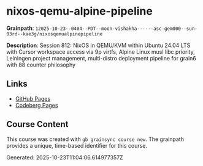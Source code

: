# nixos-qemu-alpine-pipeline

**Grainpath**: `12025-10-23--0404--PDT--moon-vishakha------asc-gem000--sun-03rd--kae3g/nixosqemualpinepipeline`

**Description**: Session 812: NixOS in QEMU/KVM within Ubuntu 24.04 LTS with Cursor workspace access via 9p virtfs, Alpine Linux musl libc priority, Leiningen project management, multi-distro deployment pipeline for grain6 with 88 counter philosophy

## Links

- [GitHub Pages](https://kae3g.github.io/grainkae3g/12025-10-23--0404--PDT--moon-vishakha------asc-gem000--sun-03rd--kae3g/nixosqemualpinepipeline/)
- [Codeberg Pages](https://kae3g.codeberg.page/grainkae3g/12025-10-23--0404--PDT--moon-vishakha------asc-gem000--sun-03rd--kae3g/nixosqemualpinepipeline/)

## Course Content

This course was created with `gb grainsync course new`.
The grainpath provides a unique, time-based identifier for this course.

Generated: 2025-10-23T11:04:06.614977357Z
